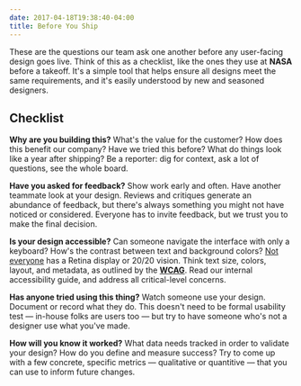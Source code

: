 ```yaml
---
date: 2017-04-18T19:38:40-04:00
title: Before You Ship
---
```

These are the questions our team ask one another before any user-facing design goes live. Think of this as a checklist, like the ones they use at **NASA** before a takeoff. It's a simple tool that helps ensure all designs meet the same requirements, and it's easily understood by new and seasoned designers. 

## Checklist

**Why are you building this?** What's the value for the customer? How does this benefit our company? Have we tried this before? What do things look like a year after shipping? Be a reporter: dig for context, ask a lot of questions, see the whole board. 

**Have you asked for feedback?** Show work early and often. Have another teammate look at your design. Reviews and critiques generate an abundance of feedback, but there's always something you might not have noticed or considered. Everyone has to invite feedback, but we trust you to make the final decision.  

**Is your design accessible?** Can someone navigate the interface with only a keyboard? How's the contrast between text and background colors? [Not everyone][mrmrs] has a Retina display or 20/20 vision. Think text size, colors, layout, and metadata, as outlined by the **[WCAG]**. Read our internal accessibility guide, and address all critical-level concerns.  

[mrmrs]: http://mrmrs.io/writing/2016/03/23/the-veil-of-ignorance/
[wcag]: https://en.wikipedia.org/wiki/Web_Content_Accessibility_Guidelines

**Has anyone tried using this thing?** Watch someone use your design. Document or record what they do. This doesn't need to be formal usability test — in-house folks are users too — but try to have someone who's not a designer use what you've made. 

**How will you know it worked?** What data needs tracked in order to validate your design? How do you define and measure success? Try to come up with a few concrete, specific metrics — qualitative or quantitive — that you can use to inform future changes. 
